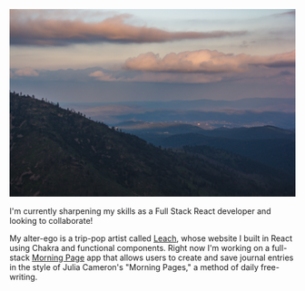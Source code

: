 ![Photo](https://github.com/stuartleach/stuartleach/blob/main/Screen%20Shot%202021-09-06%20at%2011.46.19%20AM.png)

I'm currently sharpening my skills as a Full Stack React developer and looking to collaborate!

My alter-ego is a trip-pop artist called [Leach](https://loveleach.com/), whose website I built in React using Chakra and functional components. Right now I'm working on a full-stack [Morning Page](words.stuartlea.ch) app that allows users to create and save journal entries in the style of Julia Cameron's "Morning Pages," a method of daily free-writing.

<!--
**stuartleach/stuartleach** is a ✨ _special_ ✨ repository because its `README.md` (this file) appears on your GitHub profile.

Here are some ideas to get you started:

- 🔭 I’m currently working on ...
- 🌱 I’m currently learning ...
- 👯 I’m looking to collaborate on ...
- 🤔 I’m looking for help with ...
- 💬 Ask me about ...
- 📫 How to reach me: ...
- 😄 Pronouns: ...
- ⚡ Fun fact: ...
-->
